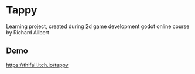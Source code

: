 
# Tappy

Learning project, created during 2d game development godot online course by Richard Allbert




## Demo

https://thifall.itch.io/tappy

